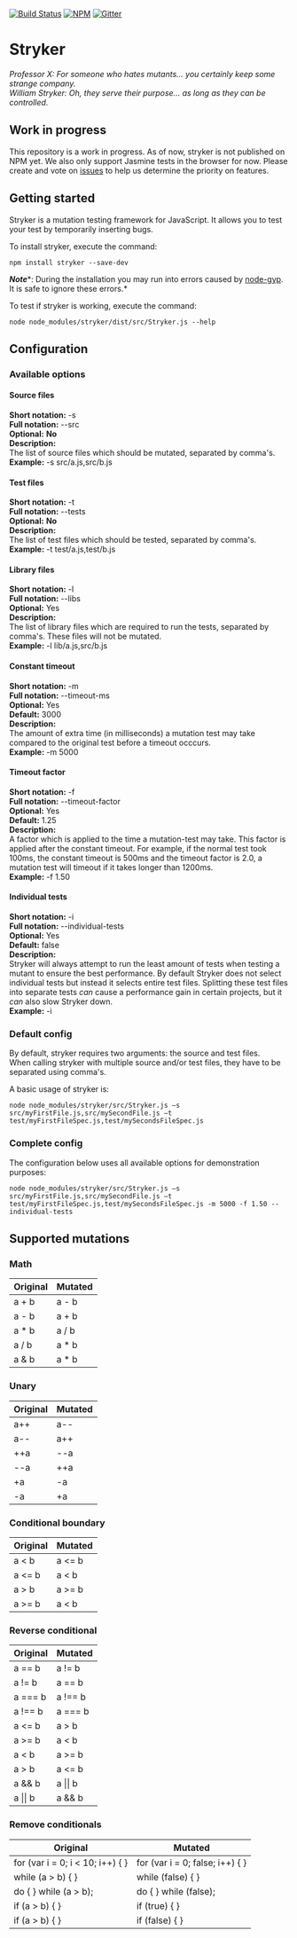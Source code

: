 [![Build Status](https://travis-ci.org/infosupport/stryker.svg?branch=master)](https://travis-ci.org/infosupport/stryker)
[![NPM](https://img.shields.io/npm/dm/stryker.svg)](https://www.npmjs.com/package/stryker)
[![Gitter](https://badges.gitter.im/infosupport/stryker.svg)](https://gitter.im/infosupport/stryker?utm_source=badge&utm_medium=badge&utm_campaign=pr-badge)

# Stryker

*Professor X: For someone who hates mutants... you certainly keep some strange company.*  
*William Stryker: Oh, they serve their purpose... as long as they can be controlled.*

## Work in progress
This repository is a work in progress. As of now, stryker is not published on NPM yet. We also only support Jasmine tests in the browser for now. Please create and vote on [issues](https://github.com/infosupport/stryker/issues) to help us determine the priority on features.

## Getting started
Stryker is a mutation testing framework for JavaScript. It allows you to test your test by temporarily inserting bugs.

To install stryker, execute the command:
```
npm install stryker --save-dev
```
***Note****: During the installation you may run into errors caused by [node-gyp](https://github.com/nodejs/node-gyp). It is safe to ignore these errors.*

To test if stryker is working, execute the command:
```
node node_modules/stryker/dist/src/Stryker.js --help
```

## Configuration
### Available options
#### Source files
**Short notation:** -s  
**Full notation:** --src  
**Optional:** **No**  
**Description:**  
The list of source files which should be mutated, separated by comma's.  
**Example:** -s src/a.js,src/b.js

#### Test files
**Short notation:** -t  
**Full notation:** --tests  
**Optional:** **No**  
**Description:**  
The list of test files which should be tested, separated by comma's.  
**Example:** -t test/a.js,test/b.js

#### Library files
**Short notation:** -l  
**Full notation:** --libs  
**Optional:** Yes  
**Description:**  
The list of library files which are required to run the tests, separated by comma's. These files will not be mutated.  
**Example:** -l lib/a.js,src/b.js

#### Constant timeout
**Short notation:** -m  
**Full notation:** --timeout-ms  
**Optional:** Yes  
**Default:** 3000  
**Description:**  
The amount of extra time (in milliseconds) a mutation test may take compared to the original test before a timeout occcurs.  
**Example:** -m 5000  

#### Timeout factor
**Short notation:** -f  
**Full notation:** --timeout-factor  
**Optional:** Yes  
**Default:** 1.25  
**Description:**  
A factor which is applied to the time a mutation-test may take. This factor is applied after the constant timeout.
For example, if the normal test took 100ms, the constant timeout is 500ms and the timeout factor is 2.0, a mutation test will timeout if it takes longer than 1200ms.  
**Example:** -f 1.50

#### Individual tests
**Short notation:** -i  
**Full notation:** --individual-tests  
**Optional:** Yes  
**Default:** false  
**Description:**  
Stryker will always attempt to run the least amount of tests when testing a mutant to ensure the best performance.
By default Stryker does not select individual tests but instead it selects entire test files.
Splitting these test files into separate tests *can* cause a performance gain in certain projects, but it *can* also slow Stryker down.  
**Example:** -i  

### Default config
By default, stryker requires two arguments: the source and test files.  
When calling stryker with multiple source and/or test files, they have to be separated using comma's.

A basic usage of stryker is:
```
node node_modules/stryker/src/Stryker.js –s src/myFirstFile.js,src/mySecondFile.js –t test/myFirstFileSpec.js,test/mySecondsFileSpec.js
```

### Complete config
The configuration below uses all available options for demonstration purposes:
```
node node_modules/stryker/src/Stryker.js –s src/myFirstFile.js,src/mySecondFile.js –t test/myFirstFileSpec.js,test/mySecondsFileSpec.js -m 5000 -f 1.50 --individual-tests
```

## Supported mutations
### Math
| Original | Mutated  |
| -------- | -------- |
| a + b    | a - b    |
| a - b    | a + b    |
| a * b    | a / b    |
| a / b    | a * b    |
| a & b    | a * b    |

### Unary
| Original | Mutated  |
| -------- | -------- |
| a++      | a--      |
| a--      | a++      |
| ++a      | --a      |
| --a      | ++a      |
| +a       | -a       |
| -a       | +a       |

### Conditional boundary
| Original | Mutated  |
| -------- | -------- |
| a < b    | a <= b   |
| a <= b   | a < b    |
| a > b    | a >= b   |
| a >= b   | a < b    |

### Reverse conditional
| Original | Mutated  |
| -------- | -------- |
| a == b   | a != b   |
| a != b   | a == b   |
| a === b  | a !== b  |
| a !== b  | a === b  |
| a <= b   | a > b    |
| a >= b   | a < b    |
| a < b    | a >= b   |
| a > b    | a <= b   |
| a && b   | a \|\| b   |
| a \|\| b   | a && b   |

### Remove conditionals
| Original                         | Mutated                         |
| -------------------------------- | ------------------------------- |
| for (var i = 0; i < 10; i++) { } | for (var i = 0; false; i++) { } |
| while (a > b) { }                | while (false) { }               |
| do { } while (a > b);            | do { } while (false);           |
| if (a > b) { }                   | if (true) { }                   |
| if (a > b) { }                   | if (false) { }                  |
